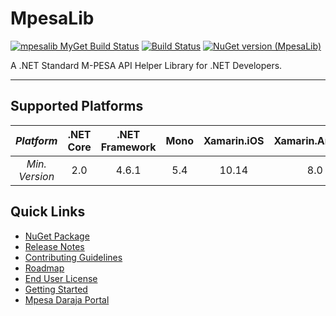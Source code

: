 

# MpesaLib 
[![mpesalib MyGet Build Status](https://www.myget.org/BuildSource/Badge/mpesalib?identifier=cf0f8e5c-2a40-41cf-8065-9f27db7e2678)](https://www.myget.org/) [![Build Status](https://geospartan.visualstudio.com/MpesaLib/_apis/build/status/ayiemba.MpesaLib)](https://geospartan.visualstudio.com/MpesaLib/_build/latest?definitionId=2)
[![NuGet version (MpesaLib)](https://img.shields.io/nuget/v/MpesaLib.svg?style=flat-square)](https://www.nuget.org/packages/MpesaLib/)
 
A .NET Standard M-PESA API Helper Library for .NET Developers.

* * *

## Supported Platforms

|   *Platform*   | .NET Core | .NET Framework | Mono | Xamarin.iOS | Xamarin.Android | Xamarin.Mac |     UWP    |
|:------------:|:---------:|:--------------:|:----:|:-----------:|:---------------:|:-----------:|:----------:|
| *Min. Version* |    2.0    |      4.6.1     |  5.4 |    10.14    |       8.0       |     3.8     | 10.0.16299 |


## Quick Links
- [NuGet Package](https://www.nuget.org/packages/MpesaLib/)
- [Release Notes](https://github.com/ayiemba/MpesaLib/releases)
- [Contributing Guidelines](articles/contributing.md)
- [Roadmap](articles/roadmap.md)
- [End User License](articles/license.md)
- [Getting Started](articles/intro.md)
- [Mpesa Daraja Portal](https://developer.safaricom.co.ke/)

